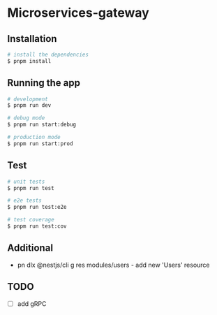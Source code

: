 # Microservices-gateway

## Installation

```bash
# install the dependencies
$ pnpm install
```

## Running the app

```bash
# development
$ pnpm run dev

# debug mode
$ pnpm run start:debug

# production mode
$ pnpm run start:prod
```

## Test

```bash
# unit tests
$ pnpm run test

# e2e tests
$ pnpm run test:e2e

# test coverage
$ pnpm run test:cov
```

## Additional

- pn dlx @nestjs/cli g res modules/users - add new 'Users' resource

## TODO

- [ ] add gRPC
